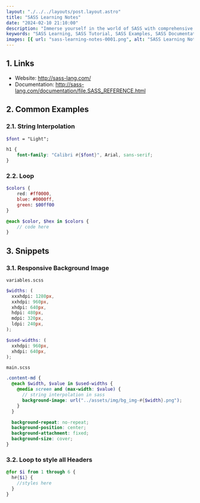 ```yaml
---
layout: "./../../layouts/post.layout.astro"
title: "SASS Learning Notes"
date: "2024-02-10 21:10:00"
description: "Immerse yourself in the world of SASS with comprehensive learning notes, covering essential links, common examples, and practical snippets. Explore string interpolation, loops, and responsive background image techniques. Elevate your SASS skills with this guide, offering valuable insights and hands-on examples for efficient stylesheet development."
keywords: "SASS Learning, SASS Tutorial, SASS Examples, SASS Documentation, SASS String Interpolation, SASS Loop, SASS Snippets, Responsive Background Image in SASS, SASS Variables, SASS Main Stylesheet, SASS Media Queries, SASS Styles, SASS Tips, SASS Tricks, Dav/Devs Tech Blog, Web Development, Frontend Development, CSS Preprocessors."
images: [{ url: "sass-learning-notes-0001.png", alt: "SASS Learning Notes" }]
---
```


## 1. Links

- Website: http://sass-lang.com/
- Documentation: http://sass-lang.com/documentation/file.SASS_REFERENCE.html

## 2. Common Examples

### 2.1. String Interpolation

```scss
$font = "Light";

h1 {
	font-family: "Calibri #{$font}", Arial, sans-serif;
}
```

### 2.2. Loop

```scss
$colors {
	red: #ff0000,
	blue: #0000ff,
	green: $00ff00
}

@each $color, $hex in $colors {
	// code here
}
```

## 3. Snippets

### 3.1. Responsive Background Image

`variables.scss`

```scss
$widths: (
  xxxhdpi: 1280px,
  xxhdpi: 960px,
  xhdpi: 640px,
  hdpi: 480px,
  mdpi: 320px,
  ldpi: 240px,
);

$used-widths: (
  xxhdpi: 960px,
  xhdpi: 640px,
);
```

`main.scss`

```scss
.content-md {
  @each $width, $value in $used-widths {
    @media screen and (max-width: $value) {
      // string interpolation in sass
      background-image: url("../assets/img/bg_img-#{$width}.png");
    }
  }

  background-repeat: no-repeat;
  background-position: center;
  background-attachment: fixed;
  background-size: cover;
}
```

### 3.2. Loop to style all Headers

```scss
@for $i from 1 through 6 {
  h#{$i} {
    //styles here
  }
}
```
